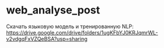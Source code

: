 # web_analyse_post

Скачать языковую модель и тренированную NLP: https://drive.google.com/drive/folders/1ugKFbYJ0KRJqmrWL-v2vdgqFxVZQeBSA?usp=sharing
